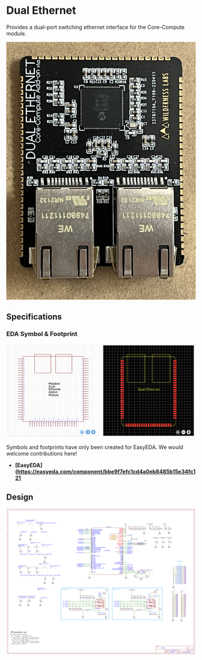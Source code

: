 # Dual Ethernet

Provides a dual-port switching ethernet interface for the Core-Compute module.

![](Addon_Module_-_Dual_Ethernet.jpg)

## Specifications

### EDA Symbol & Footprint

![](Symbol_Footprint.png)

Symbols and footprints have only been created for EasyEDA. We would welcome contributions here!
* **[EasyEDA](https://easyeda.com/component/bbe9f7efc1cd4a0eb8485b15e34fc121**

## Design

![](Schematic_v1.b.svg)
